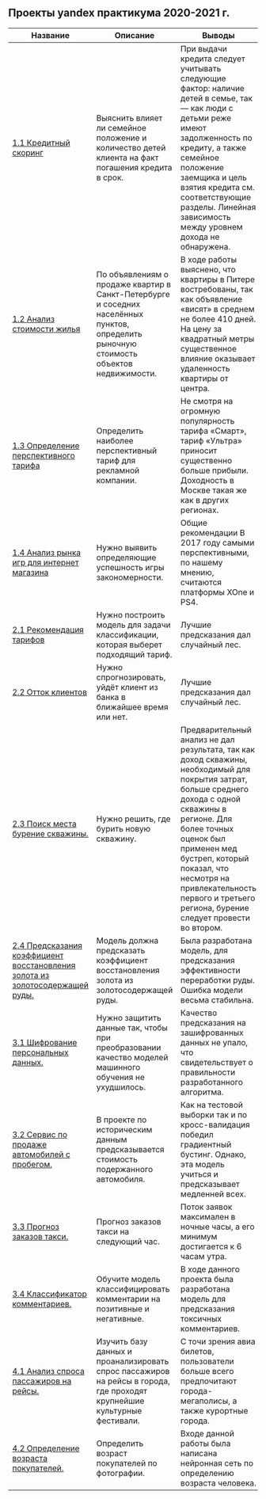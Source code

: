 ## Проекты yandex практикума 2020-2021 г.

Название | Описание | Выводы | Библиотеки 
--- | --- | --- | --- 
[1.1 Кредитный скоринг](https://github.com/Chularev/yandex_practice/tree/master/1_1_%D1%81redit_scoring) | Выяснить влияет ли семейное положение и количество детей клиента на факт погашения кредита в срок. | При выдачи кредита следует учитывать следующие фактор: наличие детей в семье, так — как люди с детьми реже имеют задолженность по кредиту, а также семейное положение заемщика и цель взятия кредита см. соответствующие разделы. Линейная зависимость между уровнем дохода не обнаружена. | pandas, warnings, random, pymystem3
[1.2 Анализ стоимости жилья](https://github.com/Chularev/yandex_practice/tree/master/1_2_research_of_apartments_for_sale) | По объявлениям о продаже квартир в Санкт-Петербурге и соседних населённых пунктов, определить рыночную стоимость объектов недвижимости. | В ходе работы выяснено, что квартиры в Питере востребованы, так как объявление «висят» в среднем не более 410 дней. На цену за квадратный метры существенное влияние оказывает удаленность квартиры от центра. | pandas, matplotlib, warnings
[1.3 Определение перспективного тарифа](https://github.com/Chularev/yandex_practice/blob/master/1_3_determination_of_promising_tariff4telecom_company) | Определить наиболее перспективный тариф для рекламной компании. | Не смотря на огромную популярность тарифа «Смарт», тариф «Ультра» приносит существенно больше прибыли. Доходность в Москве такая же как в других регионах. | pandas, math, seaborn, matplotlib, numpy, scipy
[1.4 Анализ рынка игр для интернет магазина](https://github.com/Chularev/yandex_practice/blob/master/1_4_%20stream_online_store) | Нужно выявить определяющие успешность игры закономерности. | Общие рекомендации В 2017 году самыми перспективными, по нашему мнению, считаются платформы XOne и PS4. | pandas, numpy, seaborn, matplotlib
[2.1 Рекомендация тарифов](https://github.com/Chularev/yandex_practice/tree/master/2_1_maximization_accuracy) | Нужно построить модель для задачи классификации, которая выберет подходящий тариф. | Лучшие предсказания дал случайный лес. | pandas, numpy, seaborn, matplotlib, imblearn, sklearn
[2.2 Отток клиентов](https://github.com/Chularev/yandex_practice/tree/master/2_2_outflow_of_bank_clients) | Нужно спрогнозировать, уйдёт клиент из банка в ближайшее время или нет. | Лучшие предсказания дал случайный лес. | pandas, numpy, pylab, seaborn, matplotlib, imblearn, scipy, sklearn
[2.3 Поиск места бурение скважины.](https://github.com/Chularev/yandex_practice/tree/master/2_3_where_to_drill_a_new_well) | Нужно решить, где бурить новую скважину. | Предварительный анализ не дал результата, так как доход скважины, необходимый для покрытия затрат, больше среднего дохода с одной скважины в регионе. Для более точных оценок был применен мед бустреп, который показал, что несмотря на привлекательность первого и третьего региона, бурение следует провести во втором. | pandas, seaborn, matplotlib, numpy, sklearn
[2.4 Предсказания коэффициент восстановления золота из золотосодержащей руды.](https://github.com/Chularev/yandex_practice/tree/master/2_4_recovery_of_gold_from_gold_ore) | Модель должна предсказать коэффициент восстановления золота из золотосодержащей руды. | Была разработана модель, для предсказания эффективности переработки руды. Ошибка модели весьма стабильна. | pandas, seaborn, matplotlib, numpy, scipy, sklearn
[3.1 Шифрование персональных данных.](https://github.com/Chularev/yandex_practice/tree/master/3_1_encrypting_client_data) | Нужно защитить данные так, чтобы при преобразовании качество моделей машинного обучения не ухудшилось.| Качество предсказания на зашифрованных данных не упало, что свидетельствует о правильности разработанного алгоритма. | pandas, seaborn, matplotlib, numpy, sklearn
[3.2 Сервис по продаже автомобилей с пробегом.](https://github.com/Chularev/yandex_practice/tree/master/3_2_service_by_buy_cars) | В проекте по историческим данным предсказывается стоимость подержанного автомобиля. | Как на тестовой выборки так и по кросс-валидация победил градиентный бустинг. Однако, эта модель учиться и предсказывает медленней всех. | pandas, time, seaborn, matplotlib, numpy, datetime, sklearn, lightgbm
[3.3 Прогноз заказов такси.](https://github.com/Chularev/yandex_practice/tree/master/3_3_taxi_orders_forecast) | Прогноз заказов такси на следующий час.| Поток заявок максимален в ночные часы, а его минимум достигается к 6 часам утра. | pandas, statsmodels, warnings, matplotlib, sklearn, lightgbm
[3.4 Классификатор комментариев.](https://github.com/Chularev/yandex_practice/tree/master/3_4_comments_classification) | Обучите модель классифицировать комментарии на позитивные и негативные.| В ходе данного проекта была разработана модель для предсказания токсичных комментариев.  | pandas, nltk, re, warnings, pymystem3, seaborn, matplotlib, sklearn
[4.1 Анализ спроса пассажиров на рейсы.](https://github.com/Chularev/yandex_practice/tree/master/4_1_small_project) | Изучить базу данных и проанализировать спрос пассажиров на рейсы в города, где проходят крупнейшие культурные фестивали. | С точи зрения авиа билетов, пользователи больше всего предпочитают города-мегаполисы, а также курортные города.  | pandas, seaborn, matplotlib, numpy
[4.2 Определение возраста покупателей.](https://github.com/Chularev/yandex_practice/tree/master/4_2_CV) | Определить возраст покупателей по фотографии. | Входе данной работы была написана нейронная сеть по определению возраста человека. | tensorflow.keras, numpy, pandas, seaborn, matplotlib